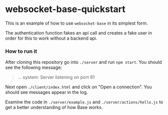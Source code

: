 # websocket-base-quickstart

This is an example of how to use `websocket-base` in its simplest form.

The authentication function fakes an api call and creates a fake user in order for this to work without a backend api.

### How to run it

After cloning this repository go into `./server` and run `npm start`. You should see the following message:

> ... system: Server listening on port 81

Next open `./client/index.html` and click on "Open a connection". You should see messages appear in the log.

Examine the code in `./server/example.js` and `./server/actions/hello.js` to get a better understanding of how Base works.

